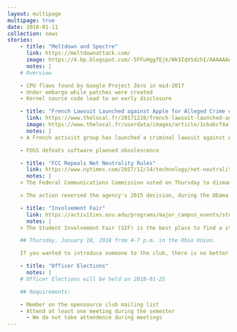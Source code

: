 ```yaml
---
layout: multipage
multipage: true
date: 2018-01-11
collection: news
stories:
    - title: "Meltdown and Spectre"
      link: https://meltdownattack.com/
      image: https://4.bp.blogspot.com/-5FFuHggfEjk/Wk3IqVSdzhI/AAAAAAAAvYQ/QMuOUldwtrUZX1b2LM5XwOuyMppCgVfugCLcBGAs/s1600/meltdown-spectre-kernel-vulnerability.png
      notes: |
	# Overview

	- CPU flaws found by Google Project Zero in mid-2017
	- Under embargo while patches were created
	- Kernel source code lead to an early disclosure

    - title: "French Lawsuit Launched against Apple for Alleged Crime of slowing down iPhones"
      link: https://www.thelocal.fr/20171228/french-lawsuit-launched-against-apple-for-alleged-crime-of-slowing-down-iphones
      image: https://www.thelocal.fr/userdata/images/article/1cbabcf4af35e22362131a1ece1ef6506a77342dca30e1b1e21633b0291cec9b.jpg
      notes: |
	> A French activist group has launched a criminal lawsuit against Apple over its policy of slowing down older iPhones in a case that could see the tech giant 's executives jailed and cost it five percent of its income if convicted of the crime of "planned obsolescence".

	- FOSS defeats software planned obsolescence

    - title: "FCC Repeals Net Neutrality Rules"
      link: https://www.nytimes.com/2017/12/14/technology/net-neutrality-repeal-vote.html
      notes: |
	> The Federal Communications Commission voted on Thursday to dismantle rules regulating the businesses that connect consumers to the internet.

	> The action reversed the agency's 2015 decision, during the Obama administration.

    - title: "Involvement Fair"
      link: https://activities.osu.edu/programs/major_campus_events/student_involvement_fairs
      notes: |
	> The Student Involvement Fair (SIF) is the best place to find a student organization that meets your needs and interests.

	## Thursday, January 18, 2018 from 4-7 p.m. in the Ohio Union.

	If you wanted to introduce someone to the club, there is no better time than at the Involvement Fair. There will be a regular meeting after the fair at 7:30 like usual.

    - title: "Officer Elections"
      notes: |
	# Officer Elections will be held on 2018-01-25

	## Requirements:

	- Member on the opensource club mailing list
	- Attend at least one meeting during the semester
	  - We do not take attendence during meetings
---
```

